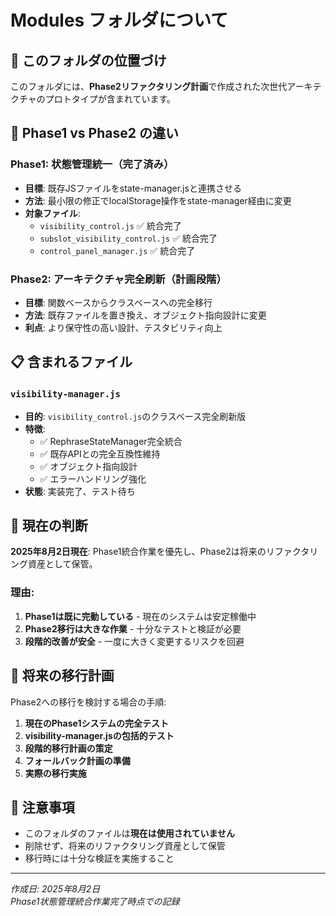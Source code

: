 # Modules フォルダについて

## 📁 このフォルダの位置づけ

このフォルダには、**Phase2リファクタリング計画**で作成された次世代アーキテクチャのプロトタイプが含まれています。

## 🔄 Phase1 vs Phase2 の違い

### Phase1: 状態管理統一（完了済み）
- **目標**: 既存JSファイルをstate-manager.jsと連携させる
- **方法**: 最小限の修正でlocalStorage操作をstate-manager経由に変更
- **対象ファイル**:
  - `visibility_control.js` ✅ 統合完了
  - `subslot_visibility_control.js` ✅ 統合完了 
  - `control_panel_manager.js` ✅ 統合完了

### Phase2: アーキテクチャ完全刷新（計画段階）
- **目標**: 関数ベースからクラスベースへの完全移行
- **方法**: 既存ファイルを置き換え、オブジェクト指向設計に変更
- **利点**: より保守性の高い設計、テスタビリティ向上

## 📋 含まれるファイル

### `visibility-manager.js`
- **目的**: `visibility_control.js`のクラスベース完全刷新版
- **特徴**:
  - ✅ RephraseStateManager完全統合
  - ✅ 既存APIとの完全互換性維持
  - ✅ オブジェクト指向設計
  - ✅ エラーハンドリング強化
- **状態**: 実装完了、テスト待ち

## 🎯 現在の判断

**2025年8月2日現在**: Phase1統合作業を優先し、Phase2は将来のリファクタリング資産として保管。

### 理由:
1. **Phase1は既に完動している** - 現在のシステムは安定稼働中
2. **Phase2移行は大きな作業** - 十分なテストと検証が必要
3. **段階的改善が安全** - 一度に大きく変更するリスクを回避

## 🚀 将来の移行計画

Phase2への移行を検討する場合の手順:

1. **現在のPhase1システムの完全テスト**
2. **visibility-manager.jsの包括的テスト**
3. **段階的移行計画の策定**
4. **フォールバック計画の準備**
5. **実際の移行実施**

## 📝 注意事項

- このフォルダのファイルは**現在は使用されていません**
- 削除せず、将来のリファクタリング資産として保管
- 移行時には十分な検証を実施すること

---
*作成日: 2025年8月2日*  
*Phase1状態管理統合作業完了時点での記録*
